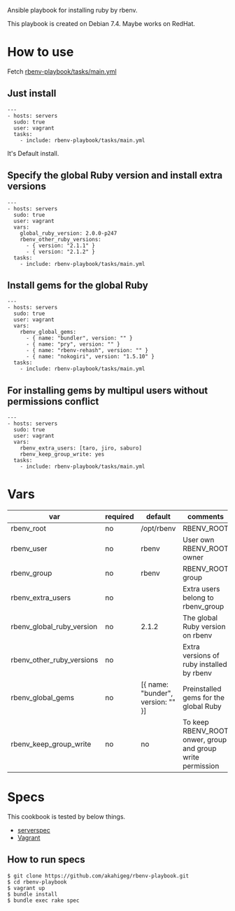 Ansible playbook for installing ruby by rbenv.

This playbook is created on Debian 7.4.
Maybe works on RedHat.

# How to use

Fetch [rbenv-playbook/tasks/main.yml]()

## Just install

    ---
    - hosts: servers
      sudo: true
      user: vagrant
      tasks:
        - include: rbenv-playbook/tasks/main.yml

It's Default install.

## Specify the global Ruby version and install extra versions

    ---
    - hosts: servers
      sudo: true
      user: vagrant
      vars:
        global_ruby_version: 2.0.0-p247
        rbenv_other_ruby_versions: 
          - { version: "2.1.1" }
          - { version: "2.1.2" }
      tasks:
        - include: rbenv-playbook/tasks/main.yml

## Install gems for the global Ruby

    ---
    - hosts: servers
      sudo: true
      user: vagrant
      vars: 
        rbenv_global_gems:
          - { name: "bundler", version: "" }
          - { name: "pry", version: "" }
          - { name: "rbenv-rehash", version: "" }
          - { name: "nokogiri", version: "1.5.10" }
      tasks:
        - include: rbenv-playbook/tasks/main.yml

## For installing gems by multipul users without permissions conflict

    ---
    - hosts: servers
      sudo: true
      user: vagrant
      vars: 
        rbenv_extra_users: [taro, jiro, saburo]
        rbenv_keep_group_write: yes
      tasks:
        - include: rbenv-playbook/tasks/main.yml


# Vars

|var                      |required|default     |comments|
|-------------------------|--------|------------|--------|
|rbenv_root               | no     | /opt/rbenv | RBENV_ROOT |
|rbenv_user               | no     | rbenv      | User own RBENV_ROOT owner |
|rbenv_group              | no     | rbenv      | RBENV_ROOT group |
|rbenv_extra_users        | no     |            | Extra users belong to rbenv_group |
|rbenv_global_ruby_version| no     | 2.1.2      | The global Ruby version on rbenv |
|rbenv_other_ruby_versions| no     |            | Extra versions of ruby installed by rbenv |
|rbenv_global_gems        | no     | [{ name: "bunder", version: "" }] | Preinstalled gems for the global Ruby |
|rbenv_keep_group_write   | no     | no         | To keep RBENV_ROOT onwer, group and group write permission |

# Specs

This cookbook is tested by below things.

* [serverspec](http://serverspec.org/)
* [Vagrant](http://www.vagrantup.com/)

## How to run specs

    $ git clone https://github.com/akahigeg/rbenv-playbook.git
    $ cd rbenv-playbook
    $ vagrant up
    $ bundle install
    $ bundle exec rake spec
